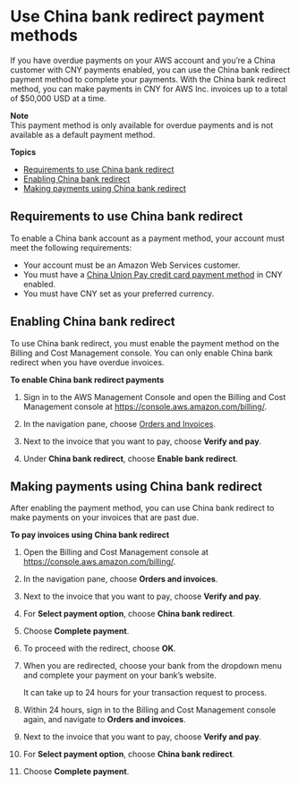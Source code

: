 # Use China bank redirect payment methods<a name="manage-cny-payment"></a>

If you have overdue payments on your AWS account and you’re a China customer with CNY payments enabled, you can use the China bank redirect payment method to complete your payments\. With the China bank redirect method, you can make payments in CNY for AWS Inc\. invoices up to a total of $50,000 USD at a time\.

**Note**  
This payment method is only available for overdue payments and is not available as a default payment method\.

**Topics**
+ [Requirements to use China bank redirect](#requirements-cny-redirect)
+ [Enabling China bank redirect](#enable-cny-redirect)
+ [Making payments using China bank redirect](#payment-cny-redirect)

## Requirements to use China bank redirect<a name="requirements-cny-redirect"></a>

To enable a China bank account as a payment method, your account must meet the following requirements:
+ Your account must be an Amazon Web Services customer\.
+ You must have a [China Union Pay credit card payment method](manage-cc.md#yuan-cc-first-time) in CNY enabled\.
+ You must have CNY set as your preferred currency\.

## Enabling China bank redirect<a name="enable-cny-redirect"></a>

To use China bank redirect, you must enable the payment method on the Billing and Cost Management console\. You can only enable China bank redirect when you have overdue invoices\.<a name="enable-cny-steps"></a>

**To enable China bank redirect payments**

1. Sign in to the AWS Management Console and open the Billing and Cost Management console at [https://console\.aws\.amazon\.com/billing/](https://console.aws.amazon.com/billing/)\.

1. In the navigation pane, choose [Orders and Invoices](https://console.aws.amazon.com/billing/home#/paymentmethods)\.

1. Next to the invoice that you want to pay, choose **Verify and pay**\.

1. Under **China bank redirect**, choose **Enable bank redirect**\.

## Making payments using China bank redirect<a name="payment-cny-redirect"></a>

After enabling the payment method, you can use China bank redirect to make payments on your invoices that are past due\.<a name="pay-cny-steps"></a>

**To pay invoices using China bank redirect**

1. Open the Billing and Cost Management console at [https://console\.aws\.amazon\.com/billing/](https://console.aws.amazon.com/billing/home?#/)\.

1. In the navigation pane, choose **Orders and invoices**\.

1. Next to the invoice that you want to pay, choose **Verify and pay**\.

1. For **Select payment option**, choose **China bank redirect**\.

1. Choose **Complete payment**\.

1. To proceed with the redirect, choose **OK**\.

1. When you are redirected, choose your bank from the dropdown menu and complete your payment on your bank’s website\.

   It can take up to 24 hours for your transaction request to process\.

1. Within 24 hours, sign in to the Billing and Cost Management console again, and navigate to **Orders and invoices**\.

1. Next to the invoice that you want to pay, choose **Verify and pay**\.

1. For **Select payment option**, choose **China bank redirect**\.

1. Choose **Complete payment**\.